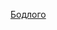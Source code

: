 [Бодлого](https://www.hackerrank.com/challenges/hackerland-radio-transmitters/problem?isFullScreen=true)